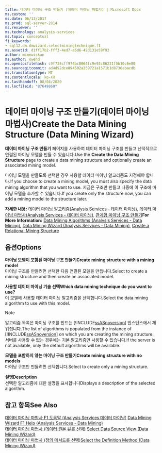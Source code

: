 ```yaml
---
title: 데이터 마이닝 구조 만들기 (데이터 마이닝 마법사) | Microsoft Docs
ms.custom: ''
ms.date: 06/13/2017
ms.prod: sql-server-2014
ms.reviewer: ''
ms.technology: analysis-services
ms.topic: conceptual
f1_keywords:
- sql12.dm.dmwizard.selectminingtechnique.f1
ms.assetid: d1ff17b2-fff3-4ed7-a5d6-42d131e59f93
author: minewiskan
ms.author: owend
ms.openlocfilehash: c9f738cff974bc0064fc9e93c86221f0b10c6e80
ms.sourcegitcommit: ad4d92dce894592a259721a1571b1d8736abacdb
ms.translationtype: MT
ms.contentlocale: ko-KR
ms.lasthandoff: 08/04/2020
ms.locfileid: "87649860"
---
```

# <a name="create-the-data-mining-structure-data-mining-wizard"></a><span data-ttu-id="6e5a7-102">데이터 마이닝 구조 만들기(데이터 마이닝 마법사)</span><span class="sxs-lookup"><span data-stu-id="6e5a7-102">Create the Data Mining Structure (Data Mining Wizard)</span></span>
  <span data-ttu-id="6e5a7-103">**데이터 마이닝 구조 만들기** 페이지를 사용하여 데이터 마이닝 구조를 만들고 선택적으로 연결된 마이닝 모델을 만들 수 있습니다.</span><span class="sxs-lookup"><span data-stu-id="6e5a7-103">Use the **Create the Data Mining Structure** page to create a data mining structure and optionally create an associated mining model.</span></span>  
  
 <span data-ttu-id="6e5a7-104">마이닝 모델을 만들도록 선택한 경우 사용할 데이터 마이닝 알고리즘도 지정해야 합니다.</span><span class="sxs-lookup"><span data-stu-id="6e5a7-104">If you choose to create a mining model, you must also specify the data mining algorithm that you want to use.</span></span> <span data-ttu-id="6e5a7-105">지금은 구조만 만들고 나중에 이 구조에 마이닝 모델을 추가할 수 있습니다.</span><span class="sxs-lookup"><span data-stu-id="6e5a7-105">If you create only the structure now, you can add a mining model to the structure later.</span></span>  
  
 <span data-ttu-id="6e5a7-106">**자세한 내용:** [데이터 마이닝 알고리즘&#40;Analysis Services - 데이터 마이닝&#41;](data-mining/data-mining-algorithms-analysis-services-data-mining.md), [데이터 마이닝 마법사&#40;Analysis Services - 데이터 마이닝&#41;](data-mining/data-mining-wizard-analysis-services-data-mining.md), [관계형 마이닝 구조 만들기](data-mining/create-a-relational-mining-structure.md)</span><span class="sxs-lookup"><span data-stu-id="6e5a7-106">**For More Information:** [Data Mining Algorithms &#40;Analysis Services - Data Mining&#41;](data-mining/data-mining-algorithms-analysis-services-data-mining.md), [Data Mining Wizard &#40;Analysis Services - Data Mining&#41;](data-mining/data-mining-wizard-analysis-services-data-mining.md), [Create a Relational Mining Structure](data-mining/create-a-relational-mining-structure.md)</span></span>  
  
## <a name="options"></a><span data-ttu-id="6e5a7-107">옵션</span><span class="sxs-lookup"><span data-stu-id="6e5a7-107">Options</span></span>  
 <span data-ttu-id="6e5a7-108">**마이닝 모델이 포함된 마이닝 구조 만들기**</span><span class="sxs-lookup"><span data-stu-id="6e5a7-108">**Create mining structure with a mining model**</span></span>  
 <span data-ttu-id="6e5a7-109">마이닝 구조를 만들려면 선택한 다음 연결된 모델을 만듭니다.</span><span class="sxs-lookup"><span data-stu-id="6e5a7-109">Select to create a mining structure and then create an associated model.</span></span>  
  
 <span data-ttu-id="6e5a7-110">**사용할 데이터 마이닝 기술 선택**</span><span class="sxs-lookup"><span data-stu-id="6e5a7-110">**Which data mining technique do you want to use?**</span></span>  
 <span data-ttu-id="6e5a7-111">이 모델에 사용할 데이터 마이닝 알고리즘을 선택합니다.</span><span class="sxs-lookup"><span data-stu-id="6e5a7-111">Select the data mining algorithm to use with this model.</span></span>  
  
> [!NOTE]  
>  <span data-ttu-id="6e5a7-112">알고리즘 목록은 마이닝 구조를 만드는 [!INCLUDE[ssASnoversion](../includes/ssasnoversion-md.md)] 인스턴스에서 채워집니다.</span><span class="sxs-lookup"><span data-stu-id="6e5a7-112">The list of algorithms is populated from the instance of [!INCLUDE[ssASnoversion](../includes/ssasnoversion-md.md)] on which you are creating the mining structure.</span></span> <span data-ttu-id="6e5a7-113">서버를 사용할 수 없는 경우에는 기본 알고리즘만 사용할 수 있습니다.</span><span class="sxs-lookup"><span data-stu-id="6e5a7-113">If the server is not available, only the default algorithms will be available.</span></span>  
  
 <span data-ttu-id="6e5a7-114">**모델을 포함하지 않는 마이닝 구조 만들기**</span><span class="sxs-lookup"><span data-stu-id="6e5a7-114">**Create mining structure with no models**</span></span>  
 <span data-ttu-id="6e5a7-115">마이닝 구조만 만들려면 선택합니다.</span><span class="sxs-lookup"><span data-stu-id="6e5a7-115">Select to create only a mining structure.</span></span>  
  
 <span data-ttu-id="6e5a7-116">**설명**</span><span class="sxs-lookup"><span data-stu-id="6e5a7-116">**Description**</span></span>  
 <span data-ttu-id="6e5a7-117">선택한 알고리즘에 대한 설명을 표시합니다</span><span class="sxs-lookup"><span data-stu-id="6e5a7-117">Displays a description of the selected algorithm.</span></span>  
  
## <a name="see-also"></a><span data-ttu-id="6e5a7-118">참고 항목</span><span class="sxs-lookup"><span data-stu-id="6e5a7-118">See Also</span></span>  
 <span data-ttu-id="6e5a7-119">[데이터 마이닝 마법사 F1 도움말 &#40;Analysis Services 데이터 마이닝&#41;](data-mining-wizard-f1-help-analysis-services-data-mining.md) </span><span class="sxs-lookup"><span data-stu-id="6e5a7-119">[Data Mining Wizard F1 Help &#40;Analysis Services - Data Mining&#41;](data-mining-wizard-f1-help-analysis-services-data-mining.md) </span></span>  
 <span data-ttu-id="6e5a7-120">[데이터 마이닝 마법사 &#40;데이터 원본 뷰를 선택&#41;](select-data-source-view-data-mining-wizard.md) </span><span class="sxs-lookup"><span data-stu-id="6e5a7-120">[Select Data Source View &#40;Data Mining Wizard&#41;](select-data-source-view-data-mining-wizard.md) </span></span>  
 [<span data-ttu-id="6e5a7-121">데이터 마이닝 마법사 &#40;정의 메서드를 선택&#41;</span><span class="sxs-lookup"><span data-stu-id="6e5a7-121">Select the Definition Method &#40;Data Mining Wizard&#41;</span></span>](select-the-definition-method-data-mining-wizard.md)  
  
  
